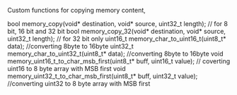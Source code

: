 Custom functions for copying memory content, 


bool memory_copy(void* destination, void* source, uint32_t length); // for 8 bit, 16 bit and 32 bit 
bool memory_copy_32(void* destination, void* source, uint32_t length); // for 32 bit only
uint16_t memory_char_to_uint16_t(uint8_t* data); //converting 8byte to 16byte
uint32_t memory_char_to_uint32_t(uint8_t* data); //converting 8byte to 16byte
void memory_uint16_t_to_char_msb_first(uint8_t* buff, uint16_t value); // coverting uint16 to 8 byte array with MSB first
void memory_uint32_t_to_char_msb_first(uint8_t* buff, uint32_t value); //converting uint32 to 8 byte array with MSB first
